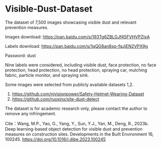 # Visible-Dust-Dataset

The dataset of 7,500 images showcasing visible dust and relevant prevention measures. 

Images download: https://pan.baidu.com/s/193Tg6ZBLGJf45FVHVPZIxA 


Labels download: https://pan.baidu.com/s/1qQG8an8sp-fqJjEN2VPX9g

Password: dust

Nine labels were considered, including visible dust, face protection, no face protection, head protection, no head protection, spraying car, mulching fabric, particle monitor, and spraying sink.

Some images were selected from publicly available datasets 1,2.
1. https://github.com/njvisionpower/Safety-Helmet-Wearing-Dataset
2. https://github.com/ruoxinx/site-dust-detect

The dataset is for academic research only, please contact the author to remove any infringement.

Cite：Wang, M.P., Yao, G., Yang, Y., Sun, Y.J., Yan, M., Deng, R., 2023b. Deep learning-based object detection for visible dust and prevention measures on construction sites. Developments in the Built Environment 16, 100245. https://doi.org/10.1016/j.dibe.2023.100245
